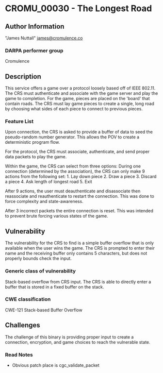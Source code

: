 # CROMU_00030 - The Longest Road

## Author Information
"James Nuttall" <james@cromulence.co>

### DARPA performer group
Cromulence

## Description
This service offers a game over a protocol loosely based off of IEEE 802.11. The CRS must authenticate and associate with the game server and play the game to completion. For the game, pieces are placed on the 'board' that contain roads. The CRS must lay game pieces to create a single, long road by choosing what sides of each piece to connect to previous pieces.

### Feature List
Upon connection, the CRS is asked to provide a buffer of data to seed the pseudo-random number generator. This allows the POV to create a deterministic program flow.

For the protocol, the CRS must associate, authenticate, and send proper data packets to play the game.

Within the game, the CRS can select from three options:
During one connection (determined by the association), the CRS can only make 9 actions from the following set:
	1. Lay down piece
	2. Draw a piece
	3. Discard a piece
	4. Ask length of longest road
	5. Exit

After 9 actions, the user must deauthenticate and disassociate then reassociate and reauthenticate to restart the connection. This was done to force complexity and state-awareness.

After 3 incorrect packets the entire connection is reset. This was intended to prevent brute forcing various states of the game.

## Vulnerability
The vulnerability for the CRS to find is a simple buffer overflow that is only available when the user wins the game. The CRS is prompted to enter their name and the receiving buffer only contains 5 characters, but does not properly bounds check the input.


### Generic class of vulnerability 
Stack-based overflow from CRS input. The CRS is able to directly enter a buffer that is stored in a fixed buffer on the stack.

### CWE classification 
CWE-121 Stack-based Buffer Overflow

## Challenges 
The challenge of this binary is providing proper input to create a connection, encryption, and game choices to reach the vulnerable state.

### Read Notes

* Obvious patch place is cgc_validate_packet